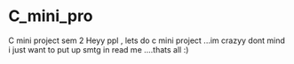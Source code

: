 # C_mini_pro

C mini project sem 2 
Heyy ppl , lets do c mini project ...im crazyy dont mind i just want to put up smtg in read me ....thats all :)

